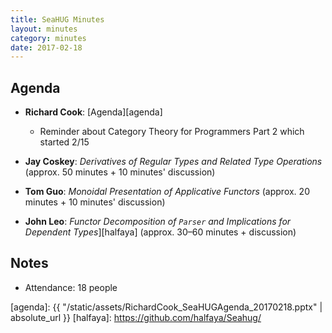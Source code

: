 ```yaml
---
title: SeaHUG Minutes
layout: minutes
category: minutes
date: 2017-02-18
---
```


## Agenda

* **Richard Cook**: [Agenda][agenda]
  * Reminder about Category Theory for Programmers Part 2 which started 2/15

* **Jay Coskey**: _Derivatives of Regular Types and Related Type Operations_ (approx. 50 minutes + 10 minutes' discussion)
* **Tom Guo**: _Monoidal Presentation of Applicative Functors_ (approx. 20 minutes + 10 minutes' discussion)
* **John Leo**: _Functor Decomposition of `Parser` and Implications for Dependent Types_][halfaya] (approx. 30&ndash;60 minutes + discussion)

## Notes

* Attendance: 18 people

[agenda]: {{ "/static/assets/RichardCook_SeaHUGAgenda_20170218.pptx" | absolute_url }}
[halfaya]: https://github.com/halfaya/Seahug/
